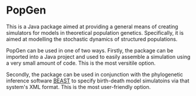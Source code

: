 PopGen
======

This is a Java package aimed at providing a general means of creating
simulators for models in theoretical population genetics.  Specifically, it is
aimed at modelling the stochastic dynamics of structured populations.

PopGen can be used in one of two ways.  Firstly, the package can be imported
into a Java project and used to easily assemble a simulation using a very
small amount of code.  This is the most versitile option.

Secondly, the package can be used in conjunction with the phylogenetic inference
software [BEAST](http://code.google.com/p/beast2/) to specify birth-death
model simulatoins via that system's XML format. This is the most user-friendly
option.
